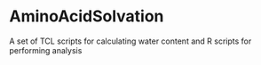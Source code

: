 # AminoAcidSolvation
A set of TCL scripts for calculating water content and R scripts for performing analysis
